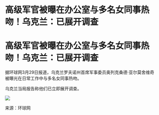 # 高级军官被曝在办公室与多名女同事热吻！乌克兰：已展开调查

# 高级军官被曝在办公室与多名女同事热吻！乌克兰：已展开调查

据环球网3月29日报道，乌克兰罗夫诺州首席军事委员奥列克桑德·亚尔莫舍维奇被曝光在日常工作中与多名女同事热吻。

乌克兰当局报告称他们已立即展开调查。

![](https://inews.gtimg.com/om_bt/OlIm4iM7lGwt5Ccq6HyIuJZXp535GtZL3zLd6oiQ0KCtkAA/1000)

来源：环球网

